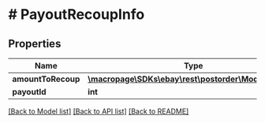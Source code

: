 # # PayoutRecoupInfo

## Properties

Name | Type | Description | Notes
------------ | ------------- | ------------- | -------------
**amountToRecoup** | [**\macropage\SDKs\ebay\rest\postorder\Model\Amount**](Amount.md) |  | [optional]
**payoutId** | **int** |  | [optional]

[[Back to Model list]](../../README.md#models) [[Back to API list]](../../README.md#endpoints) [[Back to README]](../../README.md)
